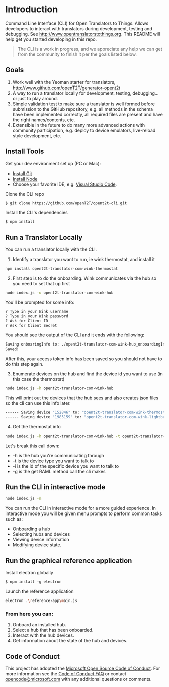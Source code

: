 # Introduction

Command Line Interface (CLI) for Open Translators to Things. Allows developers to interact with translators during development, testing and debugging. See http://www.opentranslatorstothings.org. This README will help get you started developing in this repo.

> The CLI is a work in progress, and we appreciate any help we can get from the community to finish it per the goals listed below.

## Goals
1. Work well with the Yeoman starter for translators, http://www.github.com/openT2T/generator-opent2t
2. A way to run a translator locally for development, testing, debugging... or just to play around.
3. Simple validation test to make sure a translator is well formed before submission to the GitHub repository, e.g. all methods in the schema have been implemented correctly, all required files are present and have the right names/contents, etc. 
4. Extensible in the future to do many more advanced actions with community participation, e.g. deploy to device emulators, live-reload style development, etc. 

## Install Tools

Get your dev environment set up (PC or Mac):
* [Install Git](http://git-scm.com/downloads)
* [Install Node](https://nodejs.org/en/download/)
* Choose your favorite IDE, e.g. [Visual Studio Code](https://code.visualstudio.com/).

Clone the CLI repo

```bash
$ git clone https://github.com/openT2T/opent2t-cli.git
```

Install the CLI's dependencies

```bash
$ npm install
```

## Run a Translator Locally

You can run a translator locally with the CLI. 

1. Identify a translator you want to run, ie wink thermostat, and install it
```bash
npm install opent2t-translator-com-wink-thermostat
```
2. First step is to do the onboarding. Wink communicates via the hub so you need to set that up first
```bash
node index.js -o opent2t-translator-com-wink-hub
```

You'll be prompted for some info:
```bash
? Type in your Wink username
? Type in your Wink password
? Ask for Client ID
? Ask for Client Secret
```

You should see the output of the CLI and it ends with the following:
```bash
Saving onboaringInfo to: ./opent2t-translator-com-wink-hub_onboardingInfo.json
Saved!
```
After this, your access token info has been saved so you should not have to do this step again.

3. Enumerate devices on the hub and find the device id you want to use (in this case the thermostat)
```bash
node index.js -h opent2t-translator-com-wink-hub
```
This will print out the devices that the hub sees and also creates json files so the cli can use this info later.

```bash
------ Saving device "152846" to: "opent2t-translator-com-wink-thermostat_device_152846.json"
------ Saving device "1985159" to: "opent2t-translator-com-wink-lightbulb_device_1985159.json"
```

4. Get the thermostat info
```bash
node index.js -h opent2t-translator-com-wink-hub -t opent2t-translator-com-wink-thermostat -i 152846 -g ThermostatResURI
```
Let's break this call down:
* -h is the hub you're communicating through
* -t is the device type you want to talk to
* -i is the id of the specific device you want to talk to
* -g is the get RAML method call the cli makes

## Run the CLI in interactive mode

```bash
node index.js -m
```

You can run the CLI in interactive mode for a more guided experience.  In interactive mode you will be given menu prompts to perform common tasks such as:
* Onboarding a hub
* Selecting hubs and devices
* Viewing device information
* Modifying device state.

## Run the graphical reference application

Install electron globally

```bash
$ npm install –g electron
```

Launch the reference application

```bash
electron .\reference-app\main.js
```

### From here you can:
1. Onboard an installed hub.
2. Select a hub that has been onboarded.
3. Interact with the hub devices.
4. Get information about the state of the hub and devices.


## Code of Conduct
This project has adopted the [Microsoft Open Source Code of Conduct](https://opensource.microsoft.com/codeofconduct/). For more information see the [Code of Conduct FAQ](https://opensource.microsoft.com/codeofconduct/faq/) or contact [opencode@microsoft.com](mailto:opencode@microsoft.com) with any additional questions or comments.
